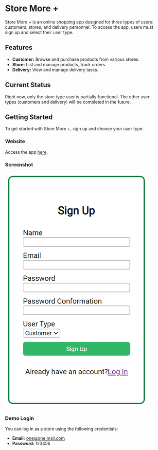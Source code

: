 # Store More +

Store More + is an online shopping app designed for three types of users: customers, stores, and delivery personnel. To access the app, users must sign up and select their user type.

## Features
- **Customer:** Browse and purchase products from various stores.
- **Store:** List and manage products, track orders.
- **Delivery:** View and manage delivery tasks.
  
## Current Status
Right now, only the store type user is partially functional. The other user types (customers and delivery) will be completed in the future.

## Getting Started
To get started with Store More +, sign up and choose your user type.

### Website
Access the app [here](https://store-more.netlify.app/).

### Screenshot
![Sign Up Screenshot](./src/assets/SignUpScreenshot.png)

### Demo Login
You can log in as a store using the following credentials:
- **Email:** one@one.mail.com
- **Password:** 123456
